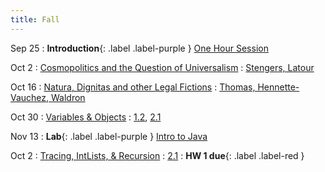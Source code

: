 ```yaml
---
title: Fall
---
```


Sep 25
: **Introduction**{: .label .label-purple } [One Hour Session](#)

Oct 2
: [Cosmopolitics and the Question of Universalism](#)
  : [Stengers, Latour](#)

Oct 16
: [Natura, Dignitas and other Legal Fictions](#)
  : [Thomas, Hennette-Vauchez, Waldron](#)

Oct 30
: [Variables & Objects](#)
  : [1.2](#), [2.1](#)

Nov 13
: **Lab**{: .label .label-purple } [Intro to Java](#)

Oct 2
: [Tracing, IntLists, & Recursion](#)
  : [2.1](#)
: **HW 1 due**{: .label .label-red }
